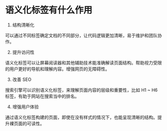 # 语义化标签有什么作用

1. 结构清晰化

可以通过不同标签确定文档的不同部分，让代码逻辑更加清晰，易于维护和团队协作。

2. 提升访问性

语义化标签可以让屏幕阅读器和其他辅助技术能准确解读页面结构。帮助视力受限的用户更好的导航和理解内容。增强网页的无障碍性。

3. 改善 SEO

搜索引擎可以识别语义化标签，来理解页面内容的层级和重要性，比如 H1 ~ H6 标签，有助于网站在搜索当中的排名。

4. 增强用户体验

通过语义化标签构建的页面，即使在没有样式的情况下，也能呈现清晰的结构。提升裸页面的可读性。
